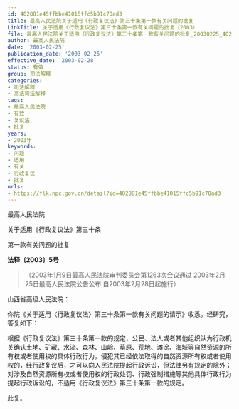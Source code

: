 ```yaml
---
id: 402881e45ffbbe41015ffc5b91c70ad3
title: 最高人民法院关于适用《行政复议法》第三十条第一款有关问题的批复
LinkTitle: 关于适用《行政复议法》第三十条第一款有关问题的批复（2003）
file: 最高人民法院关于适用《行政复议法》第三十条第一款有关问题的批复_20030225_402881e45ffbbe41015ffc5b91c70ad3.docx
author: 最高人民法院
date: '2003-02-25'
publication_date: '2003-02-25'
effective_date: '2003-02-28'
status: 有效
group: 司法解释
categories:
- 司法解释
- 高法司法解释
tags:
- 最高人民法院
- 有效
- 复议法
- 批复
years:
- 2003年
keywords:
- 问题
- 适用
- 有关
- 行政复议
- 批复
urls:
- https://flk.npc.gov.cn/detail?id=402881e45ffbbe41015ffc5b91c70ad3
---
```


最高人民法院

关于适用《行政复议法》第三十条

第一款有关问题的批复

**法释〔2003〕5号**

> （2003年1月9日最高人民法院审判委员会第1263次会议通过 2003年2月25日最高人民法院公告公布 自2003年2月28日起施行）

山西省高级人民法院：

你院《关于适用〈行政复议法〉第三十条第一款有关问题的请示》收悉。经研究，答复如下：

根据《行政复议法》第三十条第一款的规定，公民、法人或者其他组织认为行政机关确认土地、矿藏、水流、森林、山岭、草原、荒地、滩涂、海域等自然资源的所有权或者使用权的具体行政行为，侵犯其已经依法取得的自然资源所有权或者使用权的，经行政复议后，才可以向人民法院提起行政诉讼，但法律另有规定的除外；对涉及自然资源所有权或者使用权的行政处罚、行政强制措施等其他具体行政行为提起行政诉讼的，不适用《行政复议法》第三十条第一款的规定。

此复。
